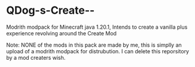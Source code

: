 # QDog-s-Create--
Modrith modpack for Minecraft java 1.20.1, Intends to create a vanilla plus experience revolving around the Create Mod

Note:
NONE of the mods in this pack are made by me, this is simplly an upload of a modrith modpack for distrubution.
I can delete this reporsitory by a mod creaters wish.
